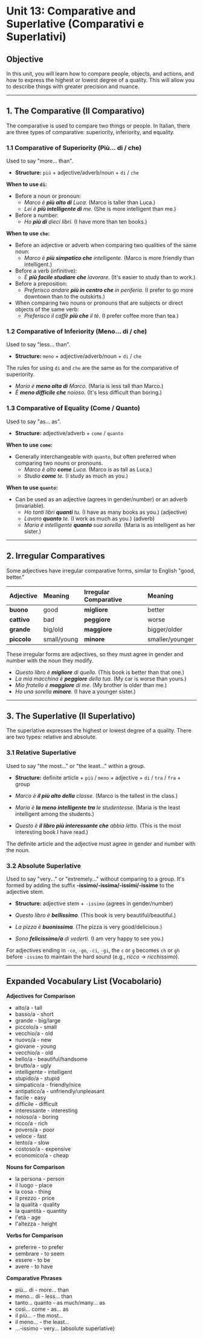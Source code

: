 # Unit 13: Comparative and Superlative (Comparativi e Superlativi)

## Objective

In this unit, you will learn how to compare people, objects, and actions, and how to express the highest or lowest degree of a quality. This will allow you to describe things with greater precision and nuance.

---

## 1. The Comparative (Il Comparativo)

The comparative is used to compare two things or people. In Italian, there are three types of comparative: superiority, inferiority, and equality.

### 1.1 Comparative of Superiority (Più... di / che)

Used to say "more... than".

*   **Structure:** `più` + adjective/adverb/noun + `di` / `che`

**When to use `di`:**
*   Before a noun or pronoun:
    *   *Marco è **più alto di** Luca.* (Marco is taller than Luca.)
    *   *Lei è **più intelligente di** me.* (She is more intelligent than me.)
*   Before a number:
    *   *Ho **più di** dieci libri.* (I have more than ten books.)

**When to use `che`:**
*   Before an adjective or adverb when comparing two qualities of the same noun:
    *   *Marco è **più simpatico che** intelligente.* (Marco is more friendly than intelligent.)
*   Before a verb (infinitive):
    *   *È **più facile studiare che** lavorare.* (It's easier to study than to work.)
*   Before a preposition:
    *   *Preferisco andare **più in centro che** in periferia.* (I prefer to go more downtown than to the outskirts.)
*   When comparing two nouns or pronouns that are subjects or direct objects of the same verb:
    *   *Preferisco il caffè **più che** il tè.* (I prefer coffee more than tea.)

### 1.2 Comparative of Inferiority (Meno... di / che)

Used to say "less... than".

*   **Structure:** `meno` + adjective/adverb/noun + `di` / `che`

The rules for using `di` and `che` are the same as for the comparative of superiority.

*   *Maria è **meno alta di** Marco.* (Maria is less tall than Marco.)
*   *È **meno difficile che** noioso.* (It's less difficult than boring.)

### 1.3 Comparative of Equality (Come / Quanto)

Used to say "as... as".

*   **Structure:** adjective/adverb + `come` / `quanto`

**When to use `come`:**
*   Generally interchangeable with `quanto`, but often preferred when comparing two nouns or pronouns.
    *   *Marco è alto **come** Luca.* (Marco is as tall as Luca.)
    *   *Studio **come** te.* (I study as much as you.)

**When to use `quanto`:**
*   Can be used as an adjective (agrees in gender/number) or an adverb (invariable).
    *   *Ho tanti libri **quanti** tu.* (I have as many books as you.) (adjective)
    *   *Lavoro **quanto** te.* (I work as much as you.) (adverb)
    *   *Maria è intelligente **quanto** sua sorella.* (Maria is as intelligent as her sister.)

---

## 2. Irregular Comparatives

Some adjectives have irregular comparative forms, similar to English "good, better."

| Adjective | Meaning | Irregular Comparative | Meaning |
| :-------- | :------ | :-------------------- | :------ |
| **buono** | good    | **migliore**          | better  |
| **cattivo**| bad     | **peggiore**          | worse   |
| **grande** | big/old | **maggiore**          | bigger/older |
| **piccolo**| small/young| **minore**          | smaller/younger |

These irregular forms are adjectives, so they must agree in gender and number with the noun they modify.

*   *Questo libro è **migliore** di quello.* (This book is better than that one.)
*   *La mia macchina è **peggiore** della tua.* (My car is worse than yours.)
*   *Mio fratello è **maggiore** di me.* (My brother is older than me.)
*   *Ho una sorella **minore**.* (I have a younger sister.)

---

## 3. The Superlative (Il Superlativo)

The superlative expresses the highest or lowest degree of a quality. There are two types: relative and absolute.

### 3.1 Relative Superlative

Used to say "the most..." or "the least..." within a group.

*   **Structure:** definite article + `più` / `meno` + adjective + `di` / `tra` / `fra` + group

*   *Marco è **il più alto della** classe.* (Marco is the tallest in the class.)
*   *Maria è **la meno intelligente tra** le studentesse.* (Maria is the least intelligent among the students.)
*   *Questo è **il libro più interessante che** abbia letto.* (This is the most interesting book I have read.)

The definite article and the adjective must agree in gender and number with the noun.

### 3.2 Absolute Superlative

Used to say "very..." or "extremely..." without comparing to a group. It's formed by adding the suffix **-issimo/-issima/-issimi/-issime** to the adjective stem.

*   **Structure:** adjective stem + `-issimo` (agrees in gender/number)

*   *Questo libro è **bellissimo**.* (This book is very beautiful/beautiful.)
*   *La pizza è **buonissima**.* (The pizza is very good/delicious.)
*   *Sono **felicissimo/a** di vederti.* (I am very happy to see you.)

For adjectives ending in `-co`, `-go`, `-ci`, `-gi`, the `c` or `g` becomes `ch` or `gh` before `-issimo` to maintain the hard sound (e.g., *ricco* &rarr; *ricchissimo*).

---

## Expanded Vocabulary List (Vocabolario)

**Adjectives for Comparison**
*   alto/a - tall
*   basso/a - short
*   grande - big/large
*   piccolo/a - small
*   vecchio/a - old
*   nuovo/a - new
*   giovane - young
*   vecchio/a - old
*   bello/a - beautiful/handsome
*   brutto/a - ugly
*   intelligente - intelligent
*   stupido/a - stupid
*   simpatico/a - friendly/nice
*   antipatico/a - unfriendly/unpleasant
*   facile - easy
*   difficile - difficult
*   interessante - interesting
*   noioso/a - boring
*   ricco/a - rich
*   povero/a - poor
*   veloce - fast
*   lento/a - slow
*   costoso/a - expensive
*   economico/a - cheap

**Nouns for Comparison**
*   la persona - person
*   il luogo - place
*   la cosa - thing
*   il prezzo - price
*   la qualità - quality
*   la quantità - quantity
*   l'età - age
*   l'altezza - height

**Verbs for Comparison**
*   preferire - to prefer
*   sembrare - to seem
*   essere - to be
*   avere - to have

**Comparative Phrases**
*   più... di - more... than
*   meno... di - less... than
*   tanto... quanto - as much/many... as
*   così... come - as... as
*   il più... - the most...
*   il meno... - the least...
*   ...-issimo - very... (absolute superlative)
